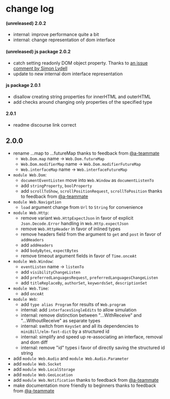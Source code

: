 # change log

#### (unreleased) 2.0.2

  - internal: improve performance quite a bit
  - internal: change representation of dom interface

#### (unreleased) js package 2.0.2

  - catch setting readonly DOM object property.
    Thanks to [an issue comment by Simon Lydell](https://github.com/elm/virtual-dom/issues/173#issuecomment-792027590)
  - update to new internal dom interface representation

#### js package 2.0.1

  - disallow creating string properties for innerHTML and outerHTML
  - add checks around changing only properties of the specified type

#### 2.0.1

  - readme discourse link correct

## 2.0.0

  - rename ...map to ...futureMap thanks to feedback from [@a-teammate](https://github.com/a-teammate)
      - `Web.Dom.map` name → `Web.Dom.futureMap`
      - `Web.Dom.modifierMap` name → `Web.Dom.modifierFutureMap`
      - `Web.interfaceMap` name → `Web.interfaceFutureMap`
  - `module Web.Dom`:
      - `documentEventListen` move into `Web.Window` as `documentListenTo`
      - add `stringProperty`, `boolProperty`
      - add `scrollToShow`, `scrollPositionRequest`, `scrollToPosition` thanks to feedback from [@a-teammate](https://github.com/a-teammate)
  - `module Web.Navigation`
      - `load` argument change from `Url` to `String` for convenience
  - `module Web.Http`:
      - remove variant `Web.HttpExpectJson` in favor of explicit `Json.Decode.Error` handling in `Web.Http.expectJson`
      - remove `Web.HttpHeader` in favor of inlined types
      - remove headers field from the argument to `get` and `post` in favor of `addHeaders`
      - add `addHeaders`
      - add `bodyBytes`, `expectBytes`
      - remove timeout argument fields in favor of `Time.onceAt`
  - `module Web.Window`:
      - `eventListen` name → `listenTo`
      - add `visibilityChangeListen`
      - add `preferredLanguagesRequest`, `preferredLanguagesChangeListen`
      - add `titleReplaceBy`, `authorSet`, `keywordsSet`, `descriptionSet`
  - `module Web.Time`:
      - add `onceAt`
  - `module Web`:
      - add `type alias Program` for results of `Web.program`
      - internal: add `interfacesSingleEdits` to allow simulation
      - internal: remove distinction between "...WithReceive" and "...WithoutReceive" as separate types
      - internal: switch from `KeysSet` and all its dependencies to `miniBill/elm-fast-dict` by a structured id
      - internal: simplify and speed up re-associating an interface, removal and dom diff
      - internal: remove "id" types i favor of directly saving the structured id string
  - add `module Web.Audio` and `module Web.Audio.Parameter`
  - add `module Web.Socket`
  - add `module Web.LocalStorage`
  - add `module Web.GeoLocation`
  - add `module Web.Notification` thanks to feedback from [@a-teammate](https://github.com/a-teammate)
  - make documentation more friendly to beginners thanks to feedback from [@a-teammate](https://github.com/a-teammate)
